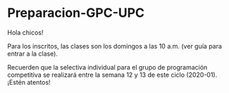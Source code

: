 # Preparacion-GPC-UPC
Hola chicos! 

Para los inscritos, las clases son los domingos a las 10 a.m. (ver guía para entrar a la clase).

Recuerden que la selectiva individual para el grupo de programación competitiva se realizará entre la semana 12 y 13 de este ciclo (2020-01). ¡Estén atentos!

